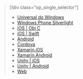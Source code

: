 > [!div class="op_single_selector"]
> * [Universal do Windows](../articles/mobile-engagement/mobile-engagement-windows-store-dotnet-get-started.md)
> * [Windows Phone Silverlight](../articles/mobile-engagement/mobile-engagement-windows-phone-get-started.md)
> * [iOS | Obj C](../articles/mobile-engagement/mobile-engagement-ios-get-started.md)
> * [iOS | Swift](../articles/mobile-engagement/mobile-engagement-ios-swift-get-started.md)
> * [Android](../articles/mobile-engagement/mobile-engagement-android-get-started.md)
> * [Cordova](../articles/mobile-engagement/mobile-engagement-cordova-get-started.md)
> * [Xamarin.iOS](../articles/mobile-engagement/mobile-engagement-xamarin-ios-get-started.md)
> * [Xamarin.Android](../articles/mobile-engagement/mobile-engagement-xamarin-android-get-started.md)
> * [Unity | iOS](../articles/mobile-engagement/mobile-engagement-unity-ios-get-started.md)
> * [Unity | Android](../articles/mobile-engagement/mobile-engagement-unity-android-get-started.md)
> * [Web](../articles/mobile-engagement/mobile-engagement-web-app-get-started.md)
> 
> 



<!--HONumber=Nov16_HO2-->


